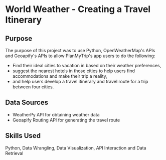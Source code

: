 # World Weather - Creating a Travel Itinerary 

## Purpose 
The purpose of this project was to use Python, OpenWeatherMap's APIs and Geoapify's APIs to allow PlanMyTrip's app users to do the following: 
* Find their ideal cities to vacation in based on their weather preferences,
* suggest the nearest hotels in those cities to help users find accommodations and make their trip a reality,
* and help users develop a travel itinerary and travel route for a trip between four cities. 

## Data Sources
- WeatherPy API for obtaining weather data
- Geoapify Routing API for generating the travel route

## Skills Used 
Python, Data Wrangling, Data Visualization, API Interaction and Data Retrieval 

